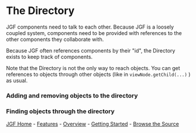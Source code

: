 # The Directory #

JGF components need to talk to each other. Because JGF is a loosely coupled system, components need to be provided with references to the other components they collaborate with.

Because JGF often references components by their "id", the Directory exists to keep track of components.

Note that the Directory is not the only way to reach objects. You can get references to objects through other objects (like in `viewNode.getChild(...)` ) as usual.

### Adding and removing objects to the directory ###

### Finding objects through the directory ###



[JGF Home](http://code.google.com/p/jgf) - [Features](Features.md) - [Overview](Overview.md) - [Getting Started](GettingStarted.md) - [Browse the Source](http://code.google.com/p/jgf/source/browse/#svn/trunk/jgf)